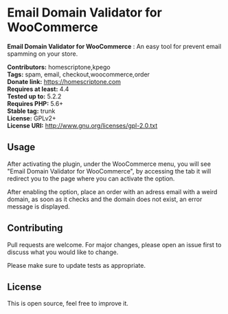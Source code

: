 # Email Domain Validator for WooCommerce

**Email Domain Validator for WooCommerce** : An easy tool for prevent email spamming on your store.

**Contributors:** homescriptone,kpego  
**Tags:** spam, email, checkout,woocommerce,order  
**Donate link:** https://homescriptone.com  
**Requires at least:** 4.4  
**Tested up to:** 5.2.2  
**Requires PHP:** 5.6+  
**Stable tag:** trunk  
**License:** GPLv2+  
**License URI:** http://www.gnu.org/licenses/gpl-2.0.txt  

## Usage

After activating the plugin, under the WooCommerce menu, you will see "Email Domain Validator for WooCommerce", by accessing the tab it will redirect you to the page where you can activate the option.

After enabling the option, place an order with an adress email with a weird domain, as soon as it checks and the domain does not exist, an error message is displayed.

## Contributing
Pull requests are welcome. For major changes, please open an issue first to discuss what you would like to change.

Please make sure to update tests as appropriate.

## License
This is open source, feel free to improve it.
